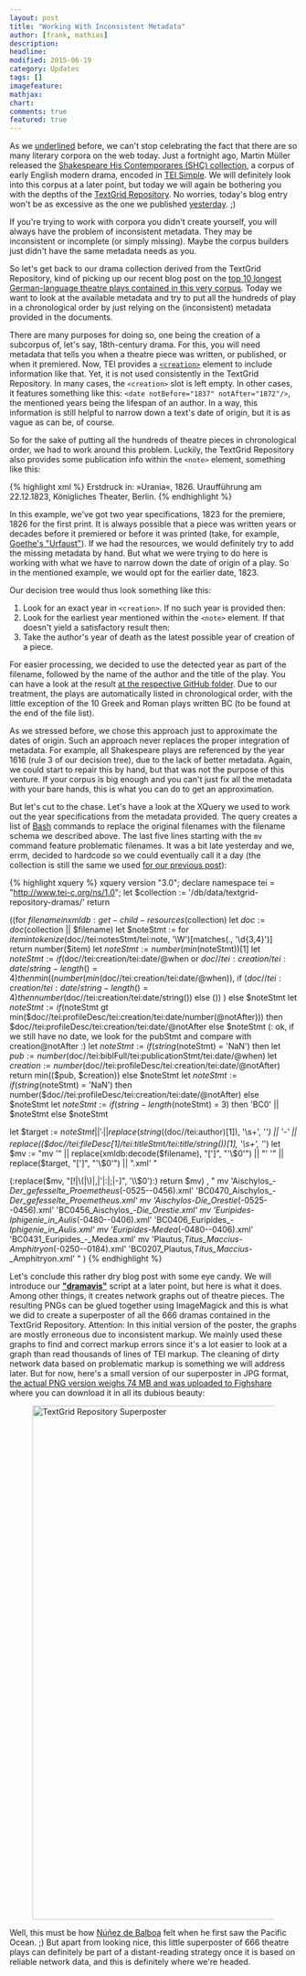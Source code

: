 ```yaml
---
layout: post
title: "Working With Inconsistent Metadata"
author: [frank, mathias]
description: 
headline: 
modified: 2015-06-19
category: Updates
tags: []
imagefeature: 
mathjax: 
chart: 
comments: true
featured: true
---
```

As we <u>underlined</u> before, we can't stop celebrating the fact that there are so many literary corpora on the web today. Just a fortnight ago, Martin Müller released the [Shakespeare His Contemporares (SHC) collection](https://scalablereading.northwestern.edu/2015/06/07/shakespeare-his-contemporaries-shc-released/), a corpus of early English modern drama, encoded in [TEI Simple](https://github.com/TEIC/TEI-Simple). We will definitely look into this corpus at a later point, but today we will again be bothering you with the depths of the [TextGrid Repository](https://textgridrep.de/). No worries, today's blog entry won't be as excessive as the one we published [yesterday](/A-Not-So-Simple-Question/). ;)

If you're trying to work with corpora you didn't create yourself, you will always have the problem of inconsistent metadata. They may be inconsistent or incomplete (or simply missing). Maybe the corpus builders just didn't have the same metadata needs as you.

So let's get back to our drama collection derived from the TextGrid Repository, kind of picking up our recent blog post on the [top 10 longest German-language theatre plays contained in this very corpus](/Longest-German-Language-Theatre-Plays/). Today we want to look at the available metadata and try to put all the hundreds of play in a chronological order by just relying on the (inconsistent) metadata provided in the documents.

There are many purposes for doing so, one being the creation of a subcorpus of, let's say, 18th-century drama. For this, you will need metadata that tells you when a theatre piece was written, or published, or when it premiered. Now, TEI provides a [`<creation>`](http://www.tei-c.org/release/doc/tei-p5-doc/de/html/ref-creation.html) element to include information like that. Yet, it is not used consistently in the TextGrid Repository. In many cases, the `<creation>` slot is left empty. In other cases, it features something like this: `<date notBefore="1837" notAfter="1872"/>`, the mentioned years being the lifespan of an author. In a way, this information is still helpful to narrow down a text's date of origin, but it is as vague as can be, of course.

So for the sake of putting all the hundreds of theatre pieces in chronological order, we had to work around this problem. Luckily, the TextGrid Repository also provides some publication info within the `<note>` element, something like this:

{% highlight xml %}
<note>Erstdruck in: »Urania«, 1826. Uraufführung am 22.12.1823, Königliches Theater, Berlin.</note>
{% endhighlight %}

In this example, we've got two year specifications, 1823 for the premiere, 1826 for the first print. It is always possible that a piece was written years or decades before it premiered or before it was printed (take, for example, [Goethe's "Urfaust"](https://de.wikipedia.org/wiki/Urfaust)). If we had the resources, we would definitely try to add the missing metadata by hand. But what we were trying to do here is working with what we have to narrow down the date of origin of a play. So in the mentioned example, we would opt for the earlier date, 1823.

Our decision tree would thus look something like this:

1. Look for an exact year in `<creation>`. If no such year is provided then:
2. Look for the earliest year mentioned within the `<note>` element. If that doesn't yield a satisfactory result then:
3. Take the author's year of death as the latest possible year of creation of a piece.

For easier processing, we decided to use the detected year as part of the filename, followed by the name of the author and the title of the play. You can have a look at the result [at the respective GitHub folder](https://github.com/DLiNa/project/tree/master/data/textgrid-repository-dramas). Due to our treatment, the plays are automatically listed in chronological order, with the little exception of the 10 Greek and Roman plays written BC (to be found at the end of the file list).

As we stressed before, we chose this approach just to approximate the dates of origin. Such an approach never replaces the proper integration of metadata. For example, all Shakespeare plays are referenced by the year 1616 (rule 3 of our decision tree), due to the lack of better metadata. Again, we could start to repair this by hand, but that was not the purpose of this venture. If your corpus is big enough and you can't just fix all the metadata with your bare hands, this is what you can do to get an approximation.

But let's cut to the chase. Let's have a look at the XQuery we used to work out the year specifications from the metadata provided. The query creates a list of [Bash](https://en.wikipedia.org/wiki/Bash_(Unix_shell)) commands to replace the original filenames with the filename schema we described above. The last five lines starting with the `mv` command feature problematic filenames. It was a bit late yesterday and we, errm, decided to hardcode so we could eventually call it a day (the collection is still the same we used [for our previous post](/A-Not-So-Simple-Question/)):

{% highlight xquery %}
xquery version "3.0";
declare namespace tei = "http://www.tei-c.org/ns/1.0";
let $collection := '/db/data/textgrid-repository-dramas/'
return

((for $filename in xmldb:get-child-resources($collection)
let $doc := doc($collection || $filename)
let $noteStmt := for $item in tokenize($doc//tei:notesStmt/tei:note, '\W')[matches(., '\d{3,4}')] return number($item)
let $noteStmt := number(min($noteStmt))[1]
let $noteStmt := if ($doc//tei:creation/tei:date/@when or $doc//tei:creation/tei:date/string-length() = 4)
                    then min((number(min($doc//tei:creation/tei:date/@when)), if ($doc//tei:creation/tei:date/string-length() = 4) then number($doc//tei:creation/tei:date/string()) else ()) )
                    else $noteStmt
let $noteStmt := if ($noteStmt gt min($doc//tei:profileDesc/tei:creation/tei:date/number(@notAfter)))
                    then $doc//tei:profileDesc/tei:creation/tei:date/@notAfter
                    else $noteStmt
(: ok, if we still have no date, we look for the pubStmt and compare with creation@notAfter :)
let $noteStmt :=
        if (string($noteStmt) = 'NaN')
            then
                let $pub := number($doc//tei:biblFull/tei:publicationStmt/tei:date/@when)
                let $creation := number($doc//tei:profileDesc/tei:creation/tei:date/@notAfter)
                return
                min(($pub, $creation))
            else
            $noteStmt
let $noteStmt :=
        if (string($noteStmt) = 'NaN') then number($doc//tei:profileDesc/tei:creation/tei:date/@notAfter) else $noteStmt
let $noteStmt := if (string-length($noteStmt) = 3) then 'BC0' || $noteStmt else $noteStmt

let $target := $noteStmt || '_' || replace(string(($doc//tei:author)[1]), '\s+', '_') || '_-_' || replace(($doc//tei:fileDesc[1]/tei:titleStmt/tei:title/string())[1], '\s+', '_')
let $mv  :=
"mv '" || replace(xmldb:decode($filename), "[']",  "'\\$0'") || "' '" || replace($target, "[']",  "'\\$0'") || ".xml'
"

(:replace($mv, "[!|\(|\)|,|'|:|;|-]", '\\$0'):)
return
    $mv)
    ,   "
mv 'Aischylos_-_Der_gefesselte_Proemetheus_(-0525--0456).xml' 'BC0470_Aischylos_-_Der_gefesselte_Proemetheus.xml'
mv 'Aischylos_-_Die_Orestie_(-0525--0456).xml' 'BC0456_Aischylos_-_Die_Orestie.xml'
mv 'Euripides_-_Iphigenie_in_Aulis_(-0480--0406).xml' 'BC0406_Euripides_-_Iphigenie_in_Aulis.xml'
mv 'Euripides_-_Medea_(-0480--0406).xml' 'BC0431_Euripides_-_Medea.xml'
mv 'Plautus,_Titus_Maccius_-_Amphitryon_(-0250--0184).xml' 'BC0207_Plautus,_Titus_Maccius_-_Amphitryon.xml'
" )
{% endhighlight %}

Let's conclude this rather dry blog post with some eye candy. We will introduce our [**"dramavis"**](https://github.com/lehkost/dramavis) script at a later point, but here is what it does. Among other things, it creates network graphs out of theatre pieces. The resulting PNGs can be glued together using ImageMagick and this is what we did to create a superposter of all the 666 dramas contained in the TextGrid Repository. Attention: In this initial version of the poster, the graphs are mostly erroneous due to inconsistent markup. We mainly used these graphs to find and correct markup errors since it's a lot easier to look at a graph than read thousands of lines of TEI markup. The cleaning of dirty network data based on problematic markup is something we will address later. But for now, here's a small version of our superposter in JPG format, [the actual PNG version weighs 74 MB and was uploaded to Fighshare](http://dx.doi.org/10.6084/m9.figshare.1454476) where you can download it in all its dubious beauty:

<figure>
  <img src="{{ site.url }}/images/tgrep-untouched-dirty-data-superposter-900px.jpg" alt="TextGrid Repository Superposter" style="width:56.25rem">
</figure>

Well, this must be how [Núñez de Balboa](https://en.wikipedia.org/wiki/Vasco_Núñez_de_Balboa) felt when he first saw the Pacific Ocean. ;) But apart from looking nice, this little superposter of 666 theatre plays can definitely be part of a distant-reading strategy once it is based on reliable network data, and this is definitely where we're headed.
